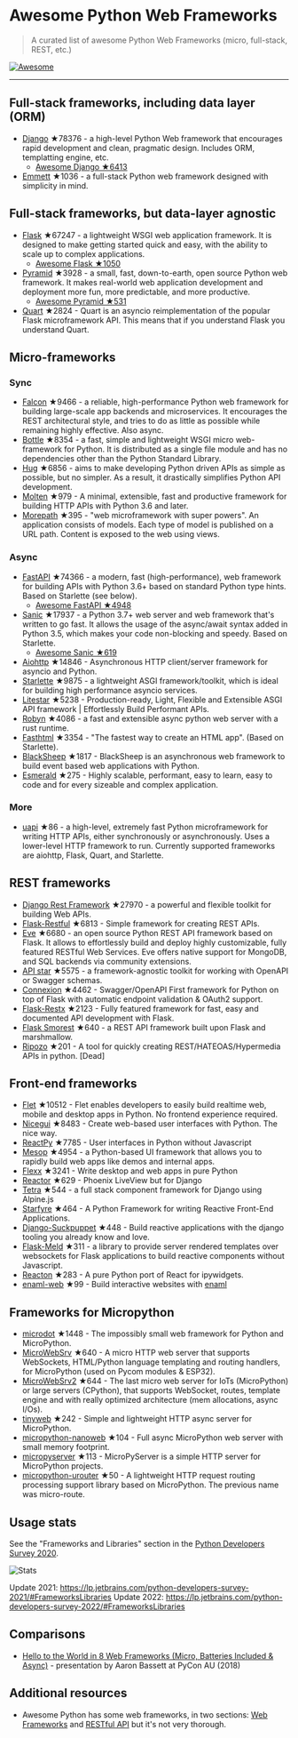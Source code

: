 # Awesome Python Web Frameworks


> A curated list of awesome Python Web Frameworks (micro, full-stack, REST, etc.)


[![Awesome](https://awesome.re/badge.svg)](https://awesome.re)

---

## Full-stack frameworks, including data layer (ORM)


- [Django](https://github.com/django/django) ★78376 - a high-level Python Web framework that encourages rapid development and clean, pragmatic design. Includes ORM, templatting engine, etc.
  - [Awesome Django ★6413](https://github.com/wsvincent/awesome-django)
- [Emmett](https://github.com/emmett-framework/emmett) ★1036 - a full-stack Python web framework designed with simplicity in mind.

## Full-stack frameworks, but data-layer agnostic

- [Flask](https://github.com/pallets/flask) ★67247 - a lightweight WSGI web application framework. It is designed to make getting started quick and easy, with the ability to scale up to complex applications.
  - [Awesome Flask ★1050](https://github.com/mjhea0/awesome-flask)
- [Pyramid](https://github.com/Pylons/pyramid) ★3928 - a small, fast, down-to-earth, open source Python web framework. It makes real-world web application development and deployment more fun, more predictable, and more productive.
  - [Awesome Pyramid ★531](https://github.com/uralbash/awesome-pyramid)
- [Quart](https://github.com/pallets/quart) ★2824 - Quart is an asyncio reimplementation of the popular Flask microframework API. This means that if you understand Flask you understand Quart.


## Micro-frameworks

### Sync

- [Falcon](https://github.com/falconry/falcon) ★9466 - a reliable, high-performance Python web framework for building large-scale app backends and microservices. It encourages the REST architectural style, and tries to do as little as possible while remaining highly effective. Also async.
- [Bottle](https://github.com/bottlepy/bottle) ★8354 - a fast, simple and lightweight WSGI micro web-framework for Python. It is distributed as a single file module and has no dependencies other than the Python Standard Library.
- [Hug](https://github.com/hugapi/hug) ★6856 - aims to make developing Python driven APIs as simple as possible, but no simpler. As a result, it drastically simplifies Python API development.
- [Molten](https://github.com/Bogdanp/molten) ★979 - A minimal, extensible, fast and productive framework for building HTTP APIs with Python 3.6 and later.
- [Morepath](https://github.com/morepath/morepath) ★395 - "web microframework with super powers". An application consists of models. Each type of model is published on a URL path. Content is exposed to the web using views.

### Async

- [FastAPI](https://github.com/tiangolo/fastapi) ★74366 - a modern, fast (high-performance), web framework for building APIs with Python 3.6+ based on standard Python type hints. Based on Starlette (see below).
  - [Awesome FastAPI ★4948](https://github.com/mjhea0/awesome-fastapi)
- [Sanic](https://github.com/sanic-org/sanic) ★17937 - a Python 3.7+ web server and web framework that's written to go fast. It allows the usage of the async/await syntax added in Python 3.5, which makes your code non-blocking and speedy. Based on Starlette.
  - [Awesome Sanic ★619](https://github.com/mekicha/awesome-sanic)
- [Aiohttp](https://github.com/aio-libs/aiohttp) ★14846 - Asynchronous HTTP client/server framework for asyncio and Python.
- [Starlette](https://github.com/encode/starlette) ★9875 - a lightweight ASGI framework/toolkit, which is ideal for building high performance asyncio services.
- [Litestar](https://github.com/litestar-org/litestar) ★5238 - Production-ready, Light, Flexible and Extensible ASGI API framework | Effortlessly Build Performant APIs.
- [Robyn](https://github.com/sansyrox/robyn) ★4086 - a fast and extensible async python web server with a rust runtime.
- [Fasthtml](https://github.com/AnswerDotAI/fasthtml) ★3354 - "The fastest way to create an HTML app". (Based on Starlette).
- [BlackSheep](https://github.com/Neoteroi/BlackSheep) ★1817 - BlackSheep is an asynchronous web framework to build event based web applications with Python.
- [Esmerald](https://github.com/dymmond/esmerald) ★275 - Highly scalable, performant, easy to learn, easy to code and for every sizeable and complex application.


### More

- [uapi](https://github.com/Tinche/uapi) ★86 - a high-level, extremely fast Python microframework for writing HTTP APIs, either synchronously or asynchronously. Uses a lower-level HTTP framework to run. Currently supported frameworks are aiohttp, Flask, Quart, and Starlette.


## REST frameworks

- [Django Rest Framework](https://github.com/encode/django-rest-framework) ★27970 - a powerful and flexible toolkit for building Web APIs.
- [Flask-Restful](https://github.com/flask-restful/flask-restful) ★6813 - Simple framework for creating REST APIs.
- [Eve](https://github.com/pyeve/eve) ★6680 - an open source Python REST API framework based on Flask. It allows to effortlessly build and deploy highly customizable, fully featured RESTful Web Services. Eve offers native support for MongoDB, and SQL backends via community extensions.
- [API star](https://github.com/encode/apistar) ★5575 - a framework-agnostic toolkit for working with OpenAPI or Swagger schemas.
- [Connexion](https://github.com/zalando/connexion) ★4462 - Swagger/OpenAPI First framework for Python on top of Flask with automatic endpoint validation & OAuth2 support.
- [Flask-Restx](https://github.com/python-restx/flask-restx) ★2123 - Fully featured framework for fast, easy and documented API development with Flask.
- [Flask Smorest](https://github.com/marshmallow-code/flask-smorest) ★640 - a REST API framework built upon Flask and marshmallow.
- [Ripozo](https://github.com/vertical-knowledge/ripozo) ★201 -  A tool for quickly creating REST/HATEOAS/Hypermedia APIs in python. [Dead]


## Front-end frameworks

- [Flet](https://github.com/flet-dev/flet) ★10512 - Flet enables developers to easily build realtime web, mobile and desktop apps in Python. No frontend experience required.
- [Nicegui](https://github.com/zauberzeug/nicegui) ★8483 - Create web-based user interfaces with Python. The nice way.
- [ReactPy](https://github.com/reactive-python/reactpy) ★7785 - User interfaces in Python without Javascript
- [Mesop](https://github.com/google/mesop) ★4954 - a Python-based UI framework that allows you to rapidly build web apps like demos and internal apps.
- [Flexx](https://github.com/flexxui/flexx) ★3241 -  Write desktop and web apps in pure Python
- [Reactor](https://github.com/edelvalle/reactor) ★629 -  Phoenix LiveView but for Django
- [Tetra](https://github.com/samwillis/tetra) ★544 - a full stack component framework for Django using Alpine.js
- [Starfyre](https://github.com/sansyrox/starfyre) ★464 - A Python Framework for writing Reactive Front-End Applications.
- [Django-Suckpuppet](https://github.com/jonathan-s/django-sockpuppet) ★448 - Build reactive applications with the django tooling you already know and love.
- [Flask-Meld](https://github.com/mikeabrahamsen/Flask-Meld) ★311 - a library to provide server rendered templates over websockets for Flask applications to build reactive components without Javascript.
- [Reacton](https://github.com/widgetti/reacton) ★283 - A pure Python port of React for ipywidgets.
- [enaml-web](https://github.com/codelv/enaml-web) ★99 - Build interactive websites with [enaml](https://github.com/nucleic/enaml)

## Frameworks for Micropython

- [microdot](https://github.com/miguelgrinberg/microdot) ★1448 - The impossibly small web framework for Python and MicroPython.
- [MicroWebSrv](https://github.com/jczic/MicroWebSrv) ★640 - A micro HTTP web server that supports WebSockets, HTML/Python language templating and routing handlers, for MicroPython (used on Pycom modules & ESP32).
- [MicroWebSrv2](https://github.com/jczic/MicroWebSrv2) ★644 - The last micro web server for IoTs (MicroPython) or large servers (CPython), that supports WebSocket, routes, template engine and with really optimized architecture (mem allocations, async I/Os).
- [tinyweb](https://github.com/belyalov/tinyweb) ★242 - Simple and lightweight HTTP async server for MicroPython.
- [micropython-nanoweb](https://github.com/hugokernel/micropython-nanoweb) ★104 - Full async MicroPython web server with small memory footprint.
- [micropyserver](https://github.com/troublegum/micropyserver) ★113 - MicroPyServer is a simple HTTP server for MicroPython projects.
- [micropython-urouter](https://github.com/whales-chen/micropython-urouter) ★50 - A lightweight HTTP request routing processing support library based on MicroPython. The previous name was micro-route.


## Usage stats

See the "Frameworks and Libraries" section in the [Python Developers Survey 2020](https://www.jetbrains.com/lp/python-developers-survey-2020/).


![Stats](https://raw.githubusercontent.com/sfermigier/awesome-python-web-frameworks/main/python-web-frameworks-usage.png)

Update 2021: <https://lp.jetbrains.com/python-developers-survey-2021/#FrameworksLibraries>
Update 2022: <https://lp.jetbrains.com/python-developers-survey-2022/#FrameworksLibraries>


## Comparisons

- [Hello to the World in 8 Web Frameworks (Micro, Batteries Included & Async)](https://noti.st/aaronbassett/lK9Ah7/hello-to-the-world-in-8-web-frameworks-micro-batteries-included-async) - presentation by Aaron Bassett at PyCon AU (2018)


## Additional resources

- Awesome Python has some web frameworks, in two sections: [Web Frameworks](https://github.com/vinta/awesome-python#web-frameworks) and [RESTful API](https://github.com/vinta/awesome-python#restful-api) but it's not very thorough.
